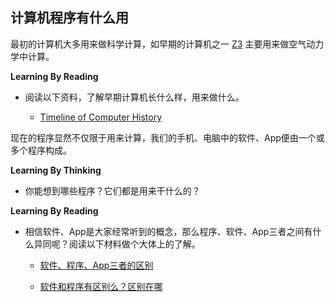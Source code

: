## 计算机程序有什么用

最初的计算机大多用来做科学计算，如早期的计算机之一
[Z3](https://en.wikipedia.org/wiki/Z3_(computer))
主要用来做空气动力学中计算。

**Learning By Reading**

- 阅读以下资料，了解早期计算机长什么样，用来做什么。

  - [Timeline of Computer History](http://www.computerhistory.org/timeline/computers/)

现在的程序显然不仅限于用来计算，我们的手机、电脑中的软件、App便由一个或多个程序构成。

**Learning By Thinking**

- 你能想到哪些程序？它们都是用来干什么的？

**Learning By Reading**

- 相信软件、App是大家经常听到的概念，那么程序、软件、App三者之间有什么异同呢？阅读以下材料做个大体上的了解。

  - [软件、程序、App三者的区别](https://teamtreehouse.com/community/the-difference-between-application-program-software)

  - [软件和程序有区别么？区别在哪](https://www.guokr.com/question/544735/)

